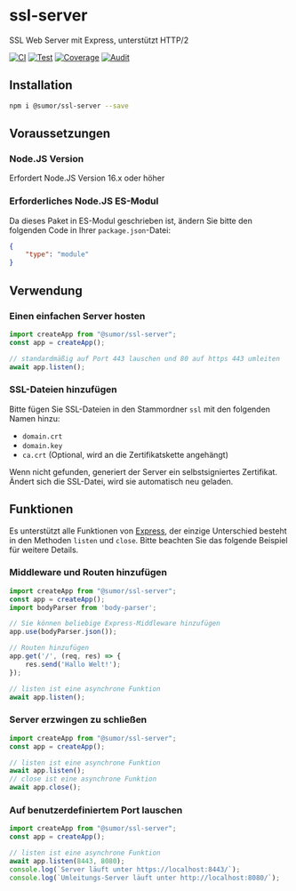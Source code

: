 # ssl-server
SSL Web Server mit Express, unterstützt HTTP/2

[![CI](https://github.com/sumor-cloud/ssl-server/actions/workflows/ci.yml/badge.svg)](https://github.com/sumor-cloud/ssl-server/actions/workflows/ci.yml)
[![Test](https://github.com/sumor-cloud/ssl-server/actions/workflows/ut.yml/badge.svg)](https://github.com/sumor-cloud/ssl-server/actions/workflows/ut.yml)
[![Coverage](https://github.com/sumor-cloud/ssl-server/actions/workflows/coverage.yml/badge.svg)](https://github.com/sumor-cloud/ssl-server/actions/workflows/coverage.yml)
[![Audit](https://github.com/sumor-cloud/ssl-server/actions/workflows/audit.yml/badge.svg)](https://github.com/sumor-cloud/ssl-server/actions/workflows/audit.yml)

## Installation
```bash
npm i @sumor/ssl-server --save
```

## Voraussetzungen

### Node.JS Version
Erfordert Node.JS Version 16.x oder höher

### Erforderliches Node.JS ES-Modul
Da dieses Paket in ES-Modul geschrieben ist,
ändern Sie bitte den folgenden Code in Ihrer `package.json`-Datei:
```json
{
    "type": "module"
}
```

## Verwendung

### Einen einfachen Server hosten

```javascript
import createApp from "@sumor/ssl-server";
const app = createApp();

// standardmäßig auf Port 443 lauschen und 80 auf https 443 umleiten
await app.listen();
```


### SSL-Dateien hinzufügen
Bitte fügen Sie SSL-Dateien in den Stammordner `ssl` mit den folgenden Namen hinzu:
- `domain.crt`
- `domain.key`
- `ca.crt` (Optional, wird an die Zertifikatskette angehängt)

Wenn nicht gefunden, generiert der Server ein selbstsigniertes Zertifikat.  
Ändert sich die SSL-Datei, wird sie automatisch neu geladen.

## Funktionen

Es unterstützt alle Funktionen von [Express](https://www.npmjs.com/package/express), der einzige Unterschied besteht in den Methoden `listen` und `close`. Bitte beachten Sie das folgende Beispiel für weitere Details.

### Middleware und Routen hinzufügen

```javascript
import createApp from "@sumor/ssl-server";
const app = createApp();
import bodyParser from 'body-parser';

// Sie können beliebige Express-Middleware hinzufügen
app.use(bodyParser.json());

// Routen hinzufügen
app.get('/', (req, res) => {
    res.send('Hallo Welt!');
});

// listen ist eine asynchrone Funktion
await app.listen();
```

### Server erzwingen zu schließen

```javascript
import createApp from "@sumor/ssl-server";
const app = createApp();

// listen ist eine asynchrone Funktion
await app.listen();
// close ist eine asynchrone Funktion
await app.close();
```

### Auf benutzerdefiniertem Port lauschen

```javascript
import createApp from "@sumor/ssl-server";
const app = createApp();

// listen ist eine asynchrone Funktion
await app.listen(8443, 8080);
console.log(`Server läuft unter https://localhost:8443/`);
console.log(`Umleitungs-Server läuft unter http://localhost:8080/`);
```